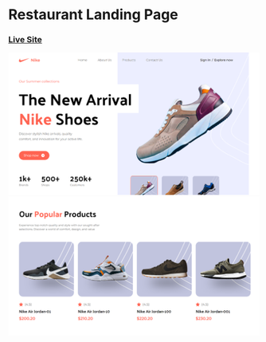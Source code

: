 # Restaurant Landing Page

### [Live Site](https://nike-website-dusky.vercel.app/)

![Nike Website](src\assets\images\demowebsite.png)
![Popular Products](src\assets\images\popularProducts.png)
